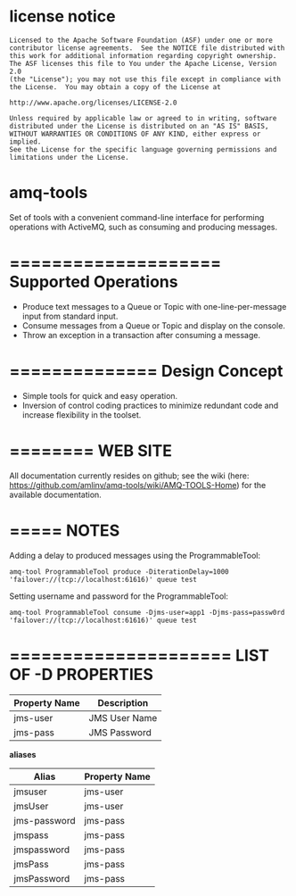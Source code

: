 license notice
==============
    Licensed to the Apache Software Foundation (ASF) under one or more
    contributor license agreements.  See the NOTICE file distributed with
    this work for additional information regarding copyright ownership.
    The ASF licenses this file to You under the Apache License, Version 2.0
    (the "License"); you may not use this file except in compliance with
    the License.  You may obtain a copy of the License at
   
    http://www.apache.org/licenses/LICENSE-2.0
   
    Unless required by applicable law or agreed to in writing, software
    distributed under the License is distributed on an "AS IS" BASIS,
    WITHOUT WARRANTIES OR CONDITIONS OF ANY KIND, either express or implied.
    See the License for the specific language governing permissions and
    limitations under the License.


amq-tools
=========

Set of tools with a convenient command-line interface for performing operations with ActiveMQ, such as consuming and
producing messages.


====================
Supported Operations
====================

* Produce text messages to a Queue or Topic with one-line-per-message input from standard input.
* Consume messages from a Queue or Topic and display on the console.
* Throw an exception in a transaction after consuming a message.



==============
Design Concept
==============

* Simple tools for quick and easy operation.
* Inversion of control coding practices to minimize redundant code and increase flexibility in the toolset.


========
WEB SITE
========

All documentation currently resides on github; see the wiki (here: https://github.com/amlinv/amq-tools/wiki/AMQ-TOOLS-Home) for the available documentation.


=====
NOTES
=====

Adding a delay to produced messages using the ProgrammableTool:

    amq-tool ProgrammableTool produce -DiterationDelay=1000 'failover://(tcp://localhost:61616)' queue test

Setting username and password for the ProgrammableTool:

    amq-tool ProgrammableTool consume -Djms-user=app1 -Djms-pass=passw0rd 'failover://(tcp://localhost:61616)' queue test
    
=====================
LIST OF -D PROPERTIES
=====================

| Property Name | Description |
|---------------|-------------|
| jms-user      | JMS User Name |
| jms-pass      | JMS Password  |


**aliases**

| Alias | Property Name |
|-------|---------------|
| jmsuser       | jms-user |
| jmsUser       | jms-user |
| jms-password  | jms-pass |
| jmspass       | jms-pass |
| jmspassword   | jms-pass |
| jmsPass       | jms-pass |
| jmsPassword   | jms-pass |

